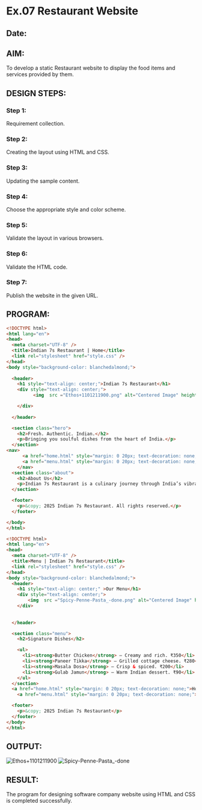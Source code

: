 # Ex.07 Restaurant Website
## Date:

## AIM:
To develop a static Restaurant website to display the food items and services provided by them.

## DESIGN STEPS:

### Step 1:
Requirement collection.

### Step 2:
Creating the layout using HTML and CSS.

### Step 3:
Updating the sample content.

### Step 4:
Choose the appropriate style and color scheme.

### Step 5:
Validate the layout in various browsers.

### Step 6:
Validate the HTML code.

### Step 7:
Publish the website in the given URL.

## PROGRAM:
``` html
<!DOCTYPE html>
<html lang="en">
<head>
  <meta charset="UTF-8" />
  <title>Indian 7s Restaurant | Home</title>
  <link rel="stylesheet" href="style.css" />
</head>
<body style="background-color: blanchedalmond;">
  
  <header>
    <h1 style="text-align: center;">Indian 7s Restaurant</h1>
    <div style="text-align: center;">
          <img  src ="Ethos+1101211900.png" alt="Centered Image" height="630px" width="1400" style="text-align: center;color: sandybrown;" draggable="false" />

    </div>
    
  </header>

  <section class="hero">
    <h2>Fresh. Authentic. Indian.</h2>
    <p>Bringing you soulful dishes from the heart of India.</p>
  </section>
<nav>
      <a href="home.html" style="margin: 0 20px; text-decoration: none;">Home</a><br />
      <a href="menu.html" style="margin: 0 20px; text-decoration: none;">Menu</a><br />
    </nav>
  <section class="about">
    <h2>About Us</h2>
    <p>Indian 7s Restaurant is a culinary journey through India’s vibrant flavors. We craft every dish with passion, culture, and spice.</p>
  </section>

  <footer>
    <p>&copy; 2025 Indian 7s Restaurant. All rights reserved.</p>
  </footer>

</body>
</html>
```
```html
<!DOCTYPE html>
<html lang="en">
<head>
  <meta charset="UTF-8" />
  <title>Menu | Indian 7s Restaurant</title>
  <link rel="stylesheet" href="style.css" />
</head>
<body style="background-color: blanchedalmond;">
  <header>
    <h1 style="text-align: center;" >Our Menu</h1>
    <div style="text-align: center;">
        <img  src ="Spicy-Penne-Pasta_-done.png" alt="Centered Image" height="630px" width="1400" style="text-align: center;color: sandybrown;" draggable="false" />
    </div>
    
    
  </header>

  <section class="menu">
    <h2>Signature Dishes</h2>

    <ul>
      <li><strong>Butter Chicken</strong> – Creamy and rich. ₹350</li>
      <li><strong>Paneer Tikka</strong> – Grilled cottage cheese. ₹280</li>
      <li><strong>Masala Dosa</strong> – Crisp & spiced. ₹200</li>
      <li><strong>Gulab Jamun</strong> – Warm Indian dessert. ₹90</li>
    </ul>
  </section>
  <a href="home.html" style="margin: 0 20px; text-decoration: none;">Home</a><br />
    <a href="menu.html" style="margin: 0 20px; text-decoration: none;">Menu</a><br />

  <footer>
    <p>&copy; 2025 Indian 7s Restaurant</p>
  </footer>
</body>
</html>
```


## OUTPUT:
![Ethos+1101211900](https://github.com/user-attachments/assets/6160c235-18b8-4982-8f7c-c4d8aea3c4b4)
![Spicy-Penne-Pasta_-done](https://github.com/user-attachments/assets/8874bca0-d61a-408f-912f-83baba4c1332)

## RESULT:
The program for designing software company website using HTML and CSS is completed successfully.
